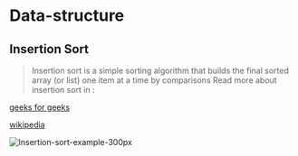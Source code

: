 # Data-structure

## Insertion Sort
> Insertion sort is a simple sorting algorithm that builds the final sorted array (or list) one item at a time by comparisons
Read more about insertion sort in :

[geeks for geeks](https://www.geeksforgeeks.org/insertion-sort/)

[wikipedia](https://en.wikipedia.org/wiki/Insertion_sort)

![Insertion-sort-example-300px](https://user-images.githubusercontent.com/108394058/205162632-88f31337-a2e9-480e-adee-48b8efdf5680.gif)

